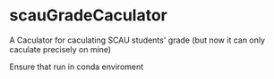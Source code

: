 # scauGradeCaculator
A Caculator for caculating SCAU students' grade (but now it can only caculate precisely on mine)

Ensure that run in conda enviroment
